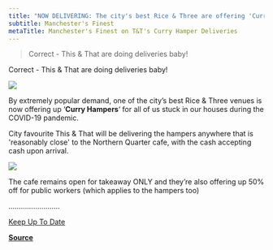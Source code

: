 ```yaml
---
title: "NOW DELIVERING: The city's best Rice & Three are offering 'Curry Hampers'"
subtitle: Manchester's Finest
metaTitle: Manchester's Finest on T&T's Curry Hamper Deliveries
---
```


> Correct - This & That are doing deliveries baby!

Correct - This & That are doing deliveries baby!

![](https://web.archive.org/web/2020/https://manchestersfinest.com.temp.link/wp-content/uploads/2020/04/this-that-alley.jpg)

By extremely popular demand, one of the city’s best Rice & Three venues is now offering up ‘**Curry Hampers**‘ for all of us stuck in our houses during the COVID-19 pandemic.

City favourite This & That will be delivering the hampers anywhere that is 'reasonably close' to the Northern Quarter cafe, with the cash accepting cash upon arrival.

![](https://web.archive.org/web/2020/https://manchestersfinest.com.temp.link/wp-content/uploads/2020/04/this-n-that.jpg)


The cafe remains open for takeaway ONLY and they’re also offering up 50% off for public workers (which applies to the hampers too)

…………………….

[Keep Up To Date](https://www.facebook.com/ThisAndThatManchester/)

**[Source](https://www.manchestersfinest.com/eating-and-drinking/now-delivering-citys-best-rice-three-offering-curry-hampers/)**
